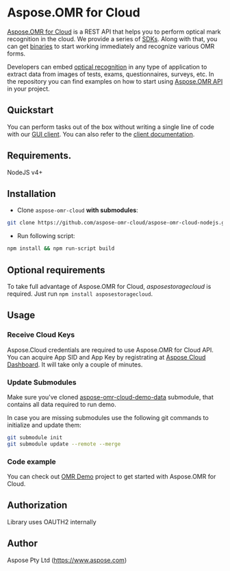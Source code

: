 # Aspose.OMR for Cloud

[Aspose.OMR for Cloud](https://products.aspose.cloud/omr) is a REST API that helps you to perform optical mark recognition in the cloud. We provide a series of [SDKs](https://github.com/aspose-omr-cloud). Along with that, you can get [binaries](https://github.com/aspose-omr-cloud/aspose-omr-cloud-dotnet/releases) to start working immediately and recognize various OMR forms.

Developers can embed [optical recognition](https://en.wikipedia.org/wiki/Optical_mark_recognition) in any type of application to extract data from images of tests, exams, questionnaires, surveys, etc. In the repository you can find examples on how to start using [Aspose.OMR API](https://docs.aspose.cloud/display/omrcloud/OMR+API+Specification) in your project.


## Quickstart

You can perform tasks out of the box without writing a single line of code with our [GUI client](https://github.com/aspose-omr-cloud/aspose-omr-cloud-dotnet/releases). You can also refer to the [client documentation](https://docs.aspose.cloud/display/omrcloud/Aspose.OMR.Client+Application).

## Requirements.

NodeJS v4+

## Installation


- Clone `aspose-omr-cloud` **with submodules**:
```sh
git clone https://github.com/aspose-omr-cloud/aspose-omr-cloud-nodejs.git --recurse-submodules
```

- Run following script:

```sh
npm install && npm run-script build
```
## Optional requirements

To take full advantage of Aspose.OMR for Cloud, _asposestoragecloud_ is required. Just run `npm install asposestoragecloud`.

## Usage
### Receive Cloud Keys
Aspose.Cloud credentials are required to use Aspose.OMR for Cloud API. You can acquire App SID and App Key by registrating at [Aspose Cloud Dashboard](https://dashboard.aspose.cloud). It will take only a couple of minutes.

### Update Submodules
Make sure you've cloned [aspose-omr-cloud-demo-data](https://github.com/aspose-omr-cloud/aspose-omr-cloud-demo-data) submodule, that contains all data required to run demo.

In case you are missing submodules use the following git commands to initialize and update them:

```sh
git submodule init
git submodule update --remote --merge
```

### Code example
You can check out [OMR Demo](demo) project to get started with Aspose.OMR for Cloud.

## Authorization

Library uses OAUTH2 internally

## Author

Aspose Pty Ltd (https://www.aspose.com)

